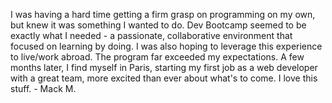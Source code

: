 I was having a hard time getting a firm grasp on programming on my own, but
knew it was something I wanted to do. Dev Bootcamp seemed to be exactly what I
needed - a passionate, collaborative environment that focused on learning by
doing. I was also hoping to leverage this experience to live/work abroad. The
program far exceeded my expectations. A few months later, I find myself in
Paris, starting my first job as a web developer with a great team, more
excited than ever about what's to come. I love this stuff. - Mack M.


